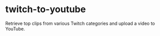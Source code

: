 # twitch-to-youtube
Retrieve top clips from various Twitch categories and upload a video to YouTube.
